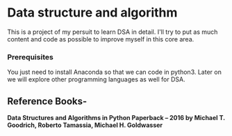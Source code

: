 # Data structure and algorithm

This is a project of my persuit to learn DSA in detail. I'll try to put as much content and code as possible to improve myself in this core area.

### Prerequisites

You just need to install Anaconda so that we can code in python3. Later on we will explore other programming languages as well for DSA.

## Reference Books-

**Data Structures and Algorithms in Python Paperback – 2016
by Michael T. Goodrich, Roberto Tamassia, Michael H. Goldwasser**
